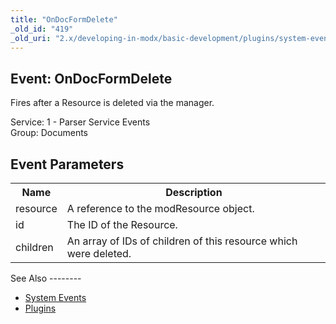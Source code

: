 ```yaml
---
title: "OnDocFormDelete"
_old_id: "419"
_old_uri: "2.x/developing-in-modx/basic-development/plugins/system-events/ondocformdelete"
---
```


Event: OnDocFormDelete
----------------------

Fires after a Resource is deleted via the manager.

Service: 1 - Parser Service Events   
Group: Documents

Event Parameters
----------------

<table><tbody><tr><th>Name</th><th>Description</th></tr><tr><td>resource</td><td>A reference to the modResource object.</td></tr><tr><td>id</td><td>The ID of the Resource.</td></tr><tr><td>children</td><td>An array of IDs of children of this resource which were deleted.</td></tr></tbody></table>See Also
--------

- [System Events](/revolution/2.x/developing-in-modx/basic-development/plugins/system-events "System Events")
- [Plugins](/revolution/2.x/developing-in-modx/basic-development/plugins "Plugins")